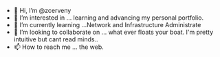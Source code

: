 - 👋 Hi, I’m @zcerveny
- 👀 I’m interested in ... learning and advancing my personal portfolio.
- 🌱 I’m currently learning ...Network and Infrastructure Administrate
- 💞️ I’m looking to collaborate on ... what ever floats your boat.  I'm pretty intuitive but cant read minds..
- 📫 How to reach me ... the web.

<!---
zcerveny/zcerveny is a ✨ special ✨ repository because its `README.md` (this file) appears on your GitHub profile.
You can click the Preview link to take a look at your changes.
--->
